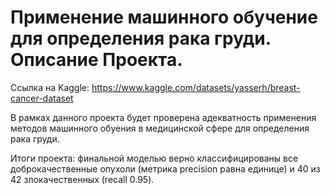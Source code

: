 # Применение машинного обучение для определения рака груди. Описание Проекта.

Ссылка на Kaggle: https://www.kaggle.com/datasets/yasserh/breast-cancer-dataset

В рамках данного проекта будет проверена адекватность применения методов машинного обуения в медицинской сфере для определения рака груди.

Итоги проекта: финальной моделью верно классифицированы все доброкачественные опухоли (метрика precision равна единице) и 40 из 42 злокачественных (recall 0.95).
